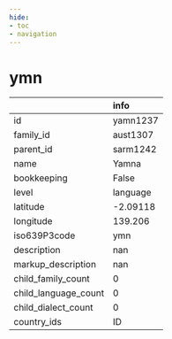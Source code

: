 ```yaml
---
hide:
- toc
- navigation
---
```

# ymn
|                      | info     |
|:---------------------|:---------|
| id                   | yamn1237 |
| family_id            | aust1307 |
| parent_id            | sarm1242 |
| name                 | Yamna    |
| bookkeeping          | False    |
| level                | language |
| latitude             | -2.09118 |
| longitude            | 139.206  |
| iso639P3code         | ymn      |
| description          | nan      |
| markup_description   | nan      |
| child_family_count   | 0        |
| child_language_count | 0        |
| child_dialect_count  | 0        |
| country_ids          | ID       |